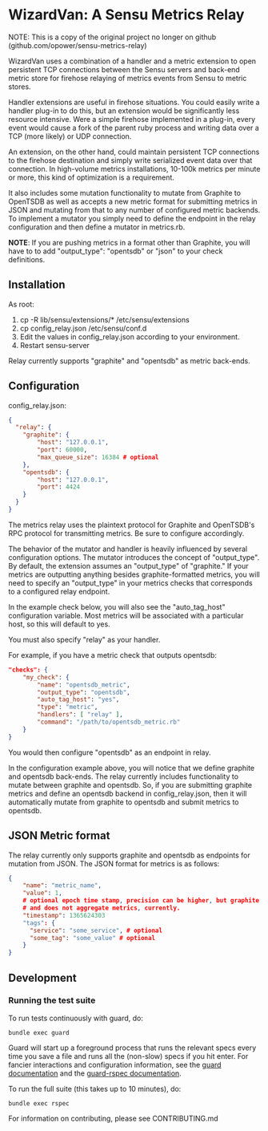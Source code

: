 # WizardVan: A Sensu Metrics Relay

NOTE: This is a copy of the original project no longer on github (github.com/opower/sensu-metrics-relay)


WizardVan uses a combination of a handler and a metric extension to open
persistent TCP connections between the Sensu servers and back-end metric store
for firehose relaying of metrics events from Sensu to metric stores.

Handler extensions are useful in firehose situations.  You could easily write a
handler plug-in to do this, but an extension would be significantly less
resource intensive. Were a simple firehose implemented in a plug-in, every
event would cause a fork of the parent ruby process and writing data over a TCP
(more likely) or UDP connection.

An extension, on the other hand, could maintain persistent TCP connections to
the firehose destination and simply write serialized event data over that
connection. In high-volume metrics installations, 10-100k metrics per minute or
more, this kind of optimization is a requirement.

It also includes some mutation functionality to mutate from Graphite
to OpenTSDB as well as accepts a new metric format for submitting metrics
in JSON and mutating from that to any number of configured metric
backends. To implement a mutator you simply need to define the endpoint
in the relay configuration and then define a mutator in metrics.rb.

**NOTE**: If you are pushing metrics in a format other than Graphite, you will
have to to add "output\_type": "opentsdb" or "json" to your check definitions.

## Installation

As root:

1. cp -R lib/sensu/extensions/\* /etc/sensu/extensions
2. cp config\_relay.json /etc/sensu/conf.d
3. Edit the values in config\_relay.json according to your environment.
4. Restart sensu-server

Relay currently supports "graphite" and "opentsdb" as metric back-ends.

## Configuration

config\_relay.json:

```json
{
  "relay": {
    "graphite": {
        "host": "127.0.0.1",
        "port": 60000,
        "max_queue_size": 16384 # optional
    },
    "opentsdb": {
        "host": "127.0.0.1",
        "port": 4424
    }
  }
}
```

The metrics relay uses the plaintext protocol for Graphite and OpenTSDB's RPC protocol
for transmitting metrics. Be sure to configure accordingly.

The behavior of the mutator and handler is heavily influenced by several configuration
options. The mutator introduces the concept of "output_type". By default, the extension
assumes an "output_type" of "graphite." If your metrics are outputting anything besides
graphite-formatted metrics, you will need to specify an "output_type" in your metrics
checks that corresponds to a configured relay endpoint.

In the example check below, you will also see the "auto_tag_host" configuration variable.
Most metrics will be associated with a particular host, so this will default to yes.

You must also specify "relay" as your handler.

For example, if you have a metric check that outputs opentsdb:

```json
"checks": {
    "my_check": {
        "name": "opentsdb_metric",
        "output_type": "opentsdb",
        "auto_tag_host": "yes",
        "type": "metric",
        "handlers": [ "relay" ],
        "command": "/path/to/opentsdb_metric.rb"
    }
}
```

You would then configure "opentsdb" as an endpoint in relay.

In the configuration example above, you will notice that we define graphite and opentsdb
back-ends. The relay currently includes functionality to mutate between graphite and opentsdb.
So, if you are submitting graphite metrics and define an opentsdb backend in config_relay.json,
then it will automatically mutate from graphite to opentsdb and submit metrics to opentsdb.

## JSON Metric format

The relay currently only supports graphite and opentsdb as endpoints for
mutation from JSON. The JSON format for metrics is as follows:

```json
{
    "name": "metric_name",
    "value": 1,
    # optional epoch time stamp, precision can be higher, but graphite will floor()
    # and does not aggregate metrics, currently.
    "timestamp": 1365624303
    "tags": {
      "service": "some_service", # optional
      "some_tag": "some_value" # optional
    }
}
```

## Development

### Running the test suite

To run tests continuously with guard, do:

```
bundle exec guard
```

Guard will start up a foreground process that runs the relevant specs every
time you save a file and runs all the (non-slow) specs if you hit enter.  For
fancier interactions and configuration information, see the [guard
documentation](https://github.com/guard/guard) and the [guard-rspec
documentation](https://github.com/guard/guard-rspec).

To run the full suite (this takes up to 10 minutes), do:

```
bundle exec rspec
```

For information on contributing, please see CONTRIBUTING.md
